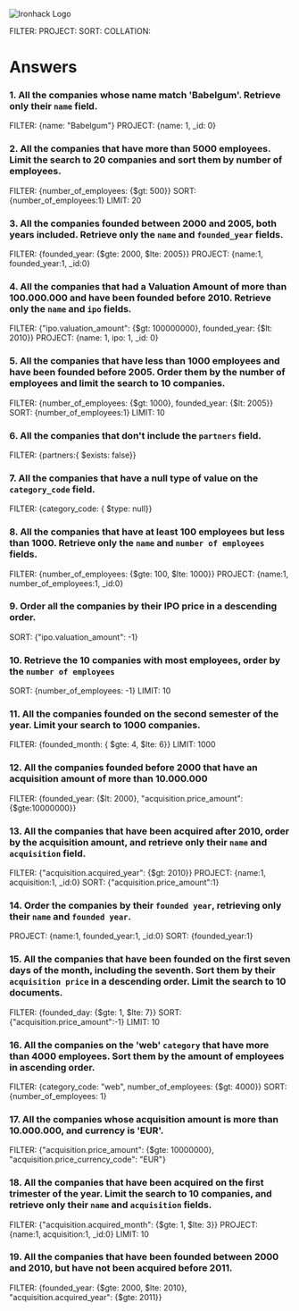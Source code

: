 ![Ironhack Logo](https://i.imgur.com/1QgrNNw.png)

FILTER: 
PROJECT:
SORT:
COLLATION:

# Answers

### 1. All the companies whose name match 'Babelgum'. Retrieve only their `name` field.

FILTER: {name: "Babelgum"}
PROJECT: {name: 1, _id: 0}

### 2. All the companies that have more than 5000 employees. Limit the search to 20 companies and sort them by **number of employees**.

FILTER: {number_of_employees: {$gt: 500}} 
SORT: {number_of_employees:1}
LIMIT: 20

### 3. All the companies founded between 2000 and 2005, both years included. Retrieve only the `name` and `founded_year` fields.

FILTER: {founded_year: {$gte: 2000, $lte: 2005}}
PROJECT: {name:1, founded_year:1, _id:0}

### 4. All the companies that had a Valuation Amount of more than 100.000.000 and have been founded before 2010. Retrieve only the `name` and `ipo` fields.

FILTER: {"ipo.valuation_amount": {$gt: 100000000}, founded_year: {$lt: 2010}}
PROJECT: {name: 1, ipo: 1, _id: 0}

### 5. All the companies that have less than 1000 employees and have been founded before 2005. Order them by the number of employees and limit the search to 10 companies.

FILTER: {number_of_employees: {$gt: 1000}, founded_year: {$lt: 2005}}
SORT: {number_of_employees:1}
LIMIT: 10

### 6. All the companies that don't include the `partners` field.

FILTER: {partners:{ $exists: false}}

### 7. All the companies that have a null type of value on the `category_code` field.

FILTER: {category_code: { $type: null}}


### 8. All the companies that have at least 100 employees but less than 1000. Retrieve only the `name` and `number of employees` fields.

FILTER: {number_of_employees: {$gte: 100, $lte: 1000}}
PROJECT: {name:1, number_of_employees:1, _id:0}

### 9. Order all the companies by their IPO price in a descending order.

SORT: {"ipo.valuation_amount": -1} 

### 10. Retrieve the 10 companies with most employees, order by the `number of employees`

SORT: {number_of_employees: -1}
LIMIT: 10

### 11. All the companies founded on the second semester of the year. Limit your search to 1000 companies.

FILTER: {founded_month: { $gte: 4, $lte: 6}}
LIMIT: 1000

### 12. All the companies founded before 2000 that have an acquisition amount of more than 10.000.000

FILTER: {founded_year: {$lt: 2000}, "acquisition.price_amount": {$gte:10000000}} 

### 13. All the companies that have been acquired after 2010, order by the acquisition amount, and retrieve only their `name` and `acquisition` field.

FILTER: {"acquisition.acquired_year": {$gt: 2010}}
PROJECT: {name:1, acquisition:1, _id:0}
SORT: {"acquisition.price_amount":1}


### 14. Order the companies by their `founded year`, retrieving only their `name` and `founded year`.

PROJECT: {name:1, founded_year:1, _id:0}
SORT: {founded_year:1}

### 15. All the companies that have been founded on the first seven days of the month, including the seventh. Sort them by their `acquisition price` in a descending order. Limit the search to 10 documents.

FILTER: {founded_day: {$gte: 1, $lte: 7}}
SORT: {"acquisition.price_amount":-1}
LIMIT: 10

### 16. All the companies on the 'web' `category` that have more than 4000 employees. Sort them by the amount of employees in ascending order.

FILTER: {category_code: "web", number_of_employees: {$gt: 4000}}
SORT: {number_of_employees: 1}

### 17. All the companies whose acquisition amount is more than 10.000.000, and currency is 'EUR'.

FILTER: {"acquisition.price_amount": {$gte: 10000000}, "acquisition.price_currency_code": "EUR"}

### 18. All the companies that have been acquired on the first trimester of the year. Limit the search to 10 companies, and retrieve only their `name` and `acquisition` fields.

FILTER: {"acquisition.acquired_month": {$gte: 1, $lte: 3}}
PROJECT: {name:1, acquisition:1, _id:0}
LIMIT: 10

### 19. All the companies that have been founded between 2000 and 2010, but have not been acquired before 2011.

FILTER: {founded_year: {$gte: 2000, $lte: 2010}, "acquisition.acquired_year": {$gte: 2011}}
